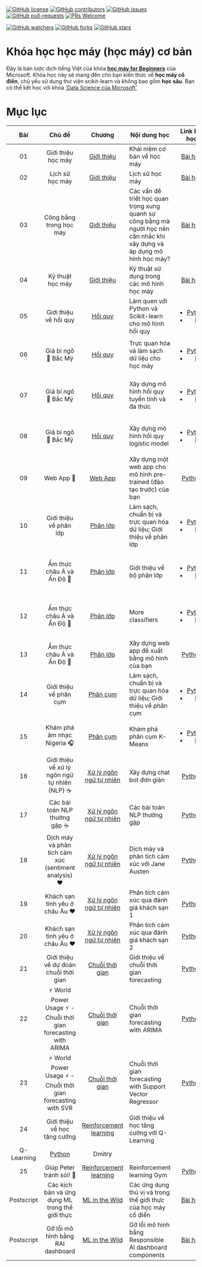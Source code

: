 [![GitHub license](https://img.shields.io/github/license/microsoft/ML-For-Beginners.svg)](https://github.com/microsoft/ML-For-Beginners/blob/master/LICENSE)
[![GitHub contributors](https://img.shields.io/github/contributors/microsoft/ML-For-Beginners.svg)](https://GitHub.com/microsoft/ML-For-Beginners/graphs/contributors/)
[![GitHub issues](https://img.shields.io/github/issues/microsoft/ML-For-Beginners.svg)](https://GitHub.com/microsoft/ML-For-Beginners/issues/)
[![GitHub pull-requests](https://img.shields.io/github/issues-pr/microsoft/ML-For-Beginners.svg)](https://GitHub.com/microsoft/ML-For-Beginners/pulls/)
[![PRs Welcome](https://img.shields.io/badge/PRs-welcome-brightgreen.svg?style=flat-square)](http://makeapullrequest.com)

[![GitHub watchers](https://img.shields.io/github/watchers/microsoft/ML-For-Beginners.svg?style=social&label=Watch)](https://GitHub.com/microsoft/ML-For-Beginners/watchers/)
[![GitHub forks](https://img.shields.io/github/forks/microsoft/ML-For-Beginners.svg?style=social&label=Fork)](https://GitHub.com/microsoft/ML-For-Beginners/network/)
[![GitHub stars](https://img.shields.io/github/stars/microsoft/ML-For-Beginners.svg?style=social&label=Star)](https://GitHub.com/microsoft/ML-For-Beginners/stargazers/)

# Khóa học học máy (học máy) cơ bản

Đây là bản lược dịch tiếng Việt của khóa [**học máy for Beginners**](https://aka.ms/ML-beginners) của Microsoft. Khóa học này sẽ mang đến cho bạn kiến thức về **học máy cổ điển**, chủ yếu sử dụng thư viện scikit-learn và không bao gồm **học sâu**. Bạn có thể kết học với khóa ['Data Science của Microsoft'](https://aka.ms/ML-beginners)

# Mục lục

| Bài |                             Chủ đề                              |                   Chương                   | Nội dung học                                                                                                             |                                                              Link bài học                                                                |                        Tác giả                        |
| :-----------: | :------------------------------------------------------------: | :-------------------------------------------------: | ------------------------------------------------------------------------------------------------------------------------------- | :--------------------------------------------------------------------------------------------------------------------------------------: | :--------------------------------------------------: |
|      01       |                Giới thiệu học máy                |      [Giới thiệu](1-Introduction/README.md)       | Khái niệm cơ bản về học máy                                                                                |                                             [Bài học](1-Introduction/1-intro-to-ML/README.md)                                             |                       Muhammad                       |
|      02       |                Lịch sử học máy                 |      [Giới thiệu](1-Introduction/README.md)       | Lịch sử học máy                                                                                         |                                            [Bài học](1-Introduction/2-history-of-ML/README.md)                                            |                     Jen and Amy                      |
|      03       |                 Công bằng trong học máy                  |      [Giới thiệu](1-Introduction/README.md)       | Các vấn đề triết học quan trọng xung quanh sự công bằng mà người học nên cân nhắc khi xây dựng và áp dụng mô hình học máy? |                                              [Bài học](1-Introduction/3-fairness/README.md)                                               |                        Tomomi                        |
|      04       |                Kỹ thuật học máy                 |      [Giới thiệu](1-Introduction/README.md)       | Kỹ thuật sử dụng trong các mô hình học máy                                                                       |                                          [Bài học](1-Introduction/4-techniques-of-ML/README.md)                                           |                    Chris and Jen                     |
|      05       |                   Giới thiệu về hồi quy                   |        [Hồi quy](2-Regression/README.md)         | Làm quen với Python và Scikit-learn cho mô hình hồi quy                                                                  |         <ul><li>[Python](2-Regression/1-Tools/README.md)</li><li>[R](2-Regression/1-Tools/solution/R/lesson_1.html)</li></ul>         |      <ul><li>Jen</li><li>Eric Wanjau</li></ul>       |
|      06       |                Giá bí ngô 🎃 Bắc Mỹ               |        [Hồi quy](2-Regression/README.md)         | Trực quan hóa và làm sạch dữ liệu cho học máy                                                                                  |          <ul><li>[Python](2-Regression/2-Data/README.md)</li><li>[R](2-Regression/2-Data/solution/R/lesson_2.html)</li></ul>          |      <ul><li>Jen</li><li>Eric Wanjau</li></ul>       |
|      07       |                Giá bí ngô 🎃 Bắc Mỹ                |        [Hồi quy](2-Regression/README.md)         | Xây dựng mô hình hồi quy tuyến tính và đa thức                                                                                   |        <ul><li>[Python](2-Regression/3-Linear/README.md)</li><li>[R](2-Regression/3-Linear/solution/R/lesson_3.html)</li></ul>        |      <ul><li>Jen and Dmitry</li><li>Eric Wanjau</li></ul>       |
|      08       |                Giá bí ngô 🎃 Bắc Mỹ                |        [Hồi quy](2-Regression/README.md)         | Xây dựng mô hình hồi quy logistic model                                                                                               |     <ul><li>[Python](2-Regression/4-Logistic/README.md) </li><li>[R](2-Regression/4-Logistic/solution/R/lesson_4.html)</li></ul>      |      <ul><li>Jen</li><li>Eric Wanjau</li></ul>       |
|      09       |                          Web App 🔌                          |           [Web App](3-Web-App/README.md)            | Xây dựng một web app cho mô hình pre-trained (đào tạo trước) của bạn                                                                                       |                                                 [Python](3-Web-App/1-Web-App/README.md)                                                  |                         Jen                          |
|      10       |                 Giới thiệu về phân lớp                 |    [Phân lớp](4-Classification/README.md)     | Làm sạch, chuẩn bị và trực quan hóa dữ liệu; Giới thiệu về phân lớp                                                            | <ul><li> [Python](4-Classification/1-Introduction/README.md) </li><li>[R](4-Classification/1-Introduction/solution/R/lesson_10.html)  | <ul><li>Jen and Cassie</li><li>Eric Wanjau</li></ul> |
|      11       |             Ẩm thực châu Á và Ấn Độ 🍜             |    [Phân lớp](4-Classification/README.md)     | Giới thiệu về bộ phân lớp                                                                                                     | <ul><li> [Python](4-Classification/2-Classifiers-1/README.md)</li><li>[R](4-Classification/2-Classifiers-1/solution/R/lesson_11.html) | <ul><li>Jen and Cassie</li><li>Eric Wanjau</li></ul> |
|      12       |             Ẩm thực châu Á và Ấn Độ 🍜             |    [Phân lớp](4-Classification/README.md)     | More classifiers                                                                                                                | <ul><li> [Python](4-Classification/3-Classifiers-2/README.md)</li><li>[R](4-Classification/3-Classifiers-2/solution/R/lesson_12.html) | <ul><li>Jen and Cassie</li><li>Eric Wanjau</li></ul> |
|      13       |             Ẩm thực châu Á và Ấn Độ 🍜             |    [Phân lớp](4-Classification/README.md)     | Xây dựng web app đề xuất bằng mô hình của bạn                                                                                    |                                              [Python](4-Classification/4-Applied/README.md)                                              |                         Jen                          |
|      14       |                   Giới thiệu về phân cụm                   |        [Phân cụm](5-Clustering/README.md)         | Làm sạch, chuẩn bị và trực quan hóa dữ liệu; Giới thiệu về phân cụm                                                                |         <ul><li> [Python](5-Clustering/1-Visualize/README.md)</li><li>[R](5-Clustering/1-Visualize/solution/R/lesson_14.html)         |      <ul><li>Jen</li><li>Eric Wanjau</li></ul>       |
|      15       |              Khám phá âm nhạc Nigeria 🎧              |        [Phân cụm](5-Clustering/README.md)         | Khám phá phân cụm K-Means                                                                                           |           <ul><li> [Python](5-Clustering/2-K-Means/README.md)</li><li>[R](5-Clustering/2-K-Means/solution/R/lesson_15.html)           |      <ul><li>Jen</li><li>Eric Wanjau</li></ul>       |
|      16       |        Giới thiệu về xử lý ngôn ngữ tự nhiên (NLP) ☕️         |   [Xử lý ngôn ngữ tự nhiên](6-NLP/README.md)    | Xây dựng chat bot đơn giản                                                                             |                                             [Python](6-NLP/1-Introduction-to-NLP/README.md)                                              |                       Stephen                        |
|      17       |                      Các bài toán NLP thường gặp ☕️                      |   [Xử lý ngôn ngữ tự nhiên](6-NLP/README.md)    | Các bài toán NLP thường gặp                          |                                                    [Python](6-NLP/2-Tasks/README.md)                                                     |                       Stephen                        |
|      18       |             Dịch máy và phân tích cảm xúc (sentiment analysis) ♥️              |   [Xử lý ngôn ngữ tự nhiên](6-NLP/README.md)    | Dịch máy và phân tích cảm xúc với Jane Austen                                                                             |                                            [Python](6-NLP/3-Translation-Sentiment/README.md)                                             |                       Stephen                        |
|      19       |                  Khách sạn tình yêu ở châu Âu ♥️                  |   [Xử lý ngôn ngữ tự nhiên](6-NLP/README.md)    | Phân tích cảm xúc qua đánh giá khách sạn 1                                                                                         |                                               [Python](6-NLP/4-Hotel-Reviews-1/README.md)                                                |                       Stephen                        |
|      20       |                  Khách sạn tình yêu ở châu Âu ♥️                  |   [Xử lý ngôn ngữ tự nhiên](6-NLP/README.md)    | Phân tích cảm xúc qua đánh giá khách sạn 2                                                                                         |                                               [Python](6-NLP/5-Hotel-Reviews-2/README.md)                                                |                       Stephen                        |
|      21       |            Giới thiệu về dự đoán chuỗi thời gian             |        [Chuỗi thời gian](7-TimeSeries/README.md)        | Giới thiệu về chuỗi thời gian forecasting                                                                                         |                                             [Python](7-TimeSeries/1-Introduction/README.md)                                              |                      Francesca                       |
|      22       | ⚡️ World Power Usage ⚡️ - Chuỗi thời gian forecasting with ARIMA |        [Chuỗi thời gian](7-TimeSeries/README.md)        | Chuỗi thời gian forecasting with ARIMA                                                                                              |                                                 [Python](7-TimeSeries/2-ARIMA/README.md)                                                 |                      Francesca                       |
|      23       |  ⚡️ World Power Usage ⚡️ - Chuỗi thời gian forecasting with SVR  |        [Chuỗi thời gian](7-TimeSeries/README.md)        | Chuỗi thời gian forecasting with Support Vector Regressor                                                                           |                                                  [Python](7-TimeSeries/3-SVR/README.md)                                                  |                       Anirban                        |
|      24       |             Giới thiệu về học tăng cường             | [Reinforcement learning](8-Reinforcement/README.md) | Giới thiệu về học tăng cường với Q-Learning
Q-Learning                                                                          |                                             [Python](8-Reinforcement/1-QLearning/README.md)                                              |                        Dmitry                        |
|      25       |                 Giúp Peter tránh sói! 🐺                  | [Reinforcement learning](8-Reinforcement/README.md) | Reinforcement learning Gym                                                                                                      |                                                [Python](8-Reinforcement/2-Gym/README.md)                                                 |                        Dmitry                        |
|  Postscript   |            Các kịch bản và ứng dụng ML trong thế giới thực |      [ML in the Wild](9-Real-World/README.md)       | Các ứng dụng thú vị và trong thế giới thực của học máy cổ điển                                                               |                                             [Bài học](9-Real-World/1-Applications/README.md)                                              |                         Team                         |
|  Postscript   |            Gỡ lỗi mô hình bằng RAI dashboard          |      [ML in the Wild](9-Real-World/README.md)       | Gỡ lỗi mô hình bằng Responsible AI dashboard components                                                              |                                             [Bài học](9-Real-World/2-Debugging-ML-Models/README.md)                                              |                         Ruth Yakubu                       |